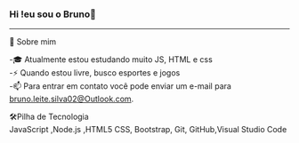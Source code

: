 ### Hi !eu sou o Bruno👋
<hr >
👨  Sobre mim<br>

-🎓
 Atualmente estou estudando muito  JS, HTML e css<br>
-⚡
 Quando estou livre, busco esportes e jogos<br>
-📫
 Para entrar em contato você pode enviar um e-mail para bruno.leite.silva02@Outlook.com.<br>


🛠Pilha de Tecnologia<br>
JavaScript ,Node.js ,HTML5
CSS, Bootstrap, Git,
GitHub,Visual Studio Code
